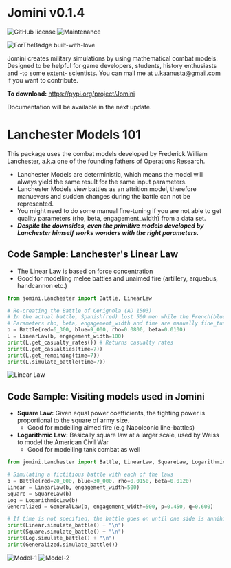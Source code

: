 # Jomini v0.1.4
![GitHub license](https://img.shields.io/github/license/Naereen/StrapDown.js.svg)
![Maintenance](https://img.shields.io/badge/Maintained%3F-yes-green.svg)

![ForTheBadge built-with-love](http://ForTheBadge.com/images/badges/built-with-love.svg)

Jomini creates military simulations by using mathematical combat models. Designed to be helpful for game developers, students, history enthusiasts and -to some extent- scientists. You can mail me at u.kaanusta@gmail.com if you want to contribute.

__To download:__ https://pypi.org/project/Jomini

Documentation will be available in the next update.

# Lanchester Models 101
This package uses the combat models developed by Frederick William Lanchester, a.k.a one of the founding fathers of Operations Research.

- Lanchester Models are deterministic, which means the model will always yield the same result for the same input parameters.
- Lanchester Models view battles as an attrition model, therefore manuevers and sudden changes during the battle can not be represented.
- You might need to do some manual fine-tuning if you are not able to get quality parameters (rho, beta, engagement_width) from a data set.
- ___Despite the downsides, even the primitive models developed by Lanchester himself works wonders with the right parameters.___ 

## Code Sample: Lanchester's Linear Law
- The Linear Law is based on force concentration
- Good for modelling melee battles and unaimed fire (artillery, arquebus, handcannon etc.) 

```python
from jomini.Lanchester import Battle, LinearLaw

# Re-creating the Battle of Cerignola (AD 1503)
# In the actual battle, Spanish(red) lost 500 men while the French(blue) lost 4000 men
# Parameters rho, beta, engagement_width and time are manually fine_tuned
b = Battle(red=6_300, blue=9_000, rho=0.0800, beta=0.0100)
L = LinearLaw(b, engagement_width=100)
print(L.get_casualty_rates()) # Returns casualty rates 
print(L.get_casualties(time=7))
print(L.get_remaining(time=7))
print(L.simulate_battle(time=7))
```

![Linear Law](https://i.imgur.com/yjAUK57.png)

## Code Sample: Visiting models used in Jomini
- __Square Law:__ Given equal power coefficients, the fighting power is proportional to the square of army size.
    - Good for modelling aimed fire (e.g Napoleonic line-battles)
- __Logarithmic Law:__ Basically square law at a larger scale, used by Weiss to model the American Civil War 
    - Good for modelling tank combat as well


```python
from jomini.Lanchester import Battle, LinearLaw, SquareLaw, LogarithmicLaw, GeneralLaw

# Simulating a fictitious battle with each of the laws
b = Battle(red=20_000, blue=30_000, rho=0.0150, beta=0.0120)
Linear = LinearLaw(b, engagement_width=500)
Square = SquareLaw(b)
Log = LogarithmicLaw(b)
Generalized = GeneralLaw(b, engagement_width=500, p=0.450, q=0.600)

# If time is not specified, the battle goes on until one side is annihilated.
print(Linear.simulate_battle() + "\n")
print(Square.simulate_battle() + "\n")
print(Log.simulate_battle() + "\n")
print(Generalized.simulate_battle())
```
![Model-1](https://i.imgur.com/Uoz9bz4.png)
![Model-2](https://i.imgur.com/9XlE6aA.png)
